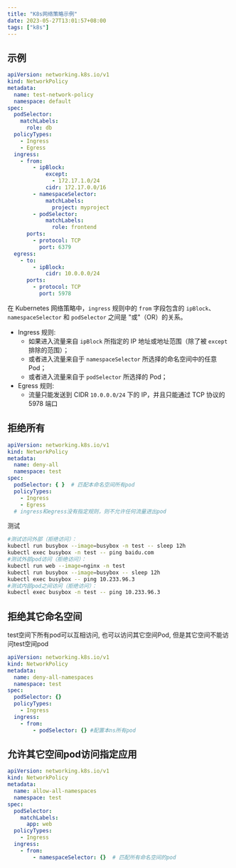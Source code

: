 ```yaml
---
title: "K8s网络策略示例"
date: 2023-05-27T13:01:57+08:00
tags: ["k8s"]
---
```


## 示例

```yaml
apiVersion: networking.k8s.io/v1
kind: NetworkPolicy
metadata:
  name: test-network-policy
  namespace: default
spec:
  podSelector:
    matchLabels:
      role: db
  policyTypes:
    - Ingress
    - Egress
  ingress:
    - from:
        - ipBlock:
            except:
              - 172.17.1.0/24
            cidr: 172.17.0.0/16
        - namespaceSelector:
            matchLabels:
              project: myproject
        - podSelector:
            matchLabels:
              role: frontend
      ports:
        - protocol: TCP
          port: 6379
  egress:
    - to:
        - ipBlock:
            cidr: 10.0.0.0/24
      ports:
        - protocol: TCP
          port: 5978
```

在 Kubernetes 网络策略中，`ingress` 规则中的 `from` 字段包含的 `ipBlock`、`namespaceSelector` 和 `podSelector` 之间是 "或"（OR）的关系。

- Ingress 规则: 
  - 如果进入流量来自 `ipBlock` 所指定的 IP 地址或地址范围（除了被 `except` 排除的范围）；
  - 或者进入流量来自于 `namespaceSelector` 所选择的命名空间中的任意 Pod；
  - 或者进入流量来自于 `podSelector` 所选择的 Pod；
- Egress 规则: 
  - 流量只能发送到 CIDR `10.0.0.0/24` 下的 IP，并且只能通过 TCP 协议的 5978 端口

## 拒绝所有

```yaml
apiVersion: networking.k8s.io/v1
kind: NetworkPolicy
metadata:
  name: deny-all
  namespace: test
spec:
  podSelector: { }  # 匹配本命名空间所有pod
  policyTypes:
    - Ingress
    - Egress
  # ingress和egress没有指定规则，则不允许任何流量进出pod
```

测试

```bash
#测试访问外部（拒绝访问）：
kubectl run busybox --image=busybox -n test -- sleep 12h 
kubectl exec busybox -n test -- ping baidu.com
#测试外部pod访问（拒绝访问）：
kubectl run web --image=nginx -n test
kubectl run busybox --image=busybox -- sleep 12h 
kubectl exec busybox -- ping 10.233.96.3 
#测试内部pod之间访问（拒绝访问）：
kubectl exec busybox -n test -- ping 10.233.96.3
```

## 拒绝其它命名空间

test空间下所有pod可以互相访问, 也可以访问其它空间Pod, 但是其它空间不能访问test空间pod

```yaml
apiVersion: networking.k8s.io/v1
kind: NetworkPolicy
metadata:
  name: deny-all-namespaces
  namespace: test
spec:
  podSelector: {}
  policyTypes:
    - Ingress
  ingress:
    - from:
        - podSelector: {} #配置本ns所有pod
```
## 允许其它空间pod访问指定应用

```yaml
apiVersion: networking.k8s.io/v1
kind: NetworkPolicy
metadata:
  name: allow-all-namespaces
  namespace: test
spec:
  podSelector:
    matchLabels:
      app: web
  policyTypes:
    - Ingress
  ingress:
    - from:
        - namespaceSelector: {}  # 匹配所有命名空间的pod
```

